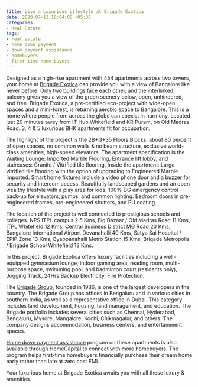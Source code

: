 ```yaml
---
title: Live a Luxurious Lifestyle at Brigade Exotica
date: 2020-07-13 16:04:00 +05:30
categories:
- Real Estate
tags:
- real estate
- home down payment
- down payment assistance
- homebuyers
- first time home buyers
---
```


Designed as a high-rise apartment with 454 apartments across two towers, your home at [Brigade Exotica](https://homecapital.in/project/165/brigade-exotica) can provide you with a view of Bangalore like never before. Only two buildings face each other, and the interlinked balcony gives you a view of the green scenery below, open, unhindered, and free. Brigade Exotica, a pre-certified eco-project with wide-open spaces and a mini-forest, is returning aerobic space to Bangalore.  This is a home where people from across the globe can coexist in harmony. Located just 20 minutes away from IT Hub Whitefield and KR Puram, on Old Madras Road. 3, 4 & 5 luxurious BHK apartments fit for occupation.

The highlight of the project is the 2B+G+35 Floors Blocks, about 80 percent of open spaces, no common walls & no beam structure, exclusive world-class amenities, high-speed elevators. The apartment specification is the Waiting Lounge: Imported Marble Flooring, Entrance lift lobby, and staircases: Granite / Vitrified tile flooring, Inside the apartment: Large vitrified tile flooring with the option of upgrading to Engineered Marble Imported. Smart home fixtures include a video phone door and a buzzer for security and intercom access. Beautifully landscaped gardens and an open wealthy lifestyle with a play area for kids. 100% DG emergency control back-up for elevators, pumps, and common lighting. Bedroom doors in pre-engineered frames, pre-engineered shutters, and PU coating.

The location of the project is well connected to prestigious schools and colleges. NPS ITPL campus 2.5 Kms, Big Bazaar / Old Madras Road 11 Kms, ITPL Whitefield 12 Kms, Central Business District MG Road 20 Kms, Bangalore International Airport Devanahalli 40 Kms, Satya Sai Hospital / EPIP Zone 13 Kms, Byappanahalli Metro Station 15 Kms, Brigade Metropolis / Brigade School Whitefield 13 Kms. 

In this project, Brigade Exotica offers luxury facilities including a well-equipped gymnasium lounge, indoor gaming area, reading room, multi-purpose space, swimming pool, and badminton court (residents only), Jogging Track, 24Hrs Backup Electricity, Fire Protection.

The [Brigade Group](https://homecapital.in/offering/developer/brigade-group), founded in 1986, is one of the largest developers in the country. The Brigade Group has offices in Bengaluru and in various cities in southern India, as well as a representative office in Dubai. This category includes land development, housing, land management, and education. The Brigade portfolio includes several cities such as Chennai, Hyderabad, Bengaluru, Mysore, Mangalore, Kochi, Chikmagalur, and others. The company designs accommodation, business centers, and entertainment spaces. 

[Home down payment assistance](https://homecapital.in/) program on these apartments is also available through HomeCapital to connect with more homebuyers. The program helps first-time homebuyers financially purchase their dream home early rather than late at zero cost EMI.

Your luxurious home at Brigade Exotica awaits you with all these luxury & amenities.


